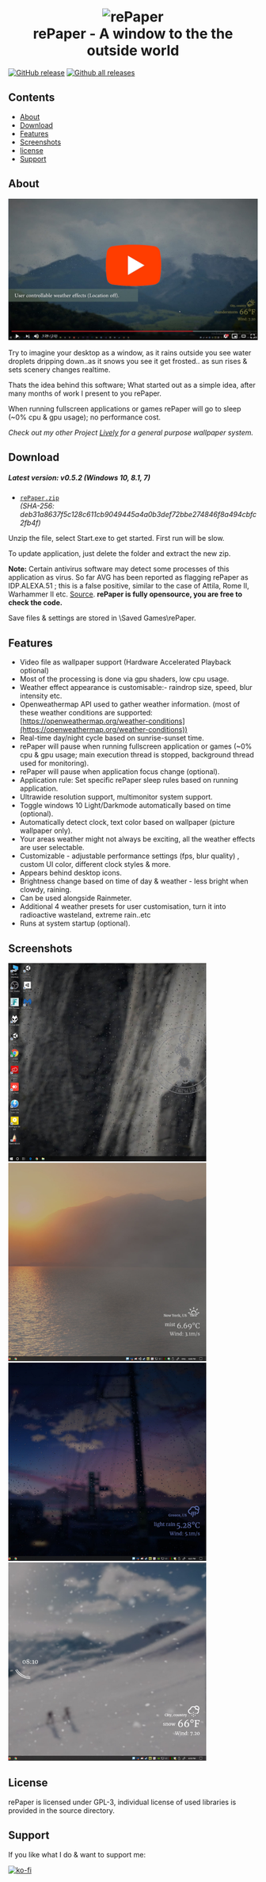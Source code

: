 <h1 align="center">
<img src="docs/favicon.ico" alt="rePaper" width="128"//>
<br/>
rePaper - A window to the the outside world
</h1>

[![GitHub release](https://img.shields.io/github/release/rocksdanister/rePaper/all.svg)](https://github.com/rocksdanister/rePaper/releases)
[![Github all releases](https://img.shields.io/github/downloads/rocksdanister/rePaper/total.svg)](https://github.com/rocksdanister/rePaper/releases)

## Contents

- [About](#about)
- [Download](#download)
- [Features](#features)
- [Screenshots](#screenshots)
- [license](#license)
- [Support](#support)

## About
[![repaper Demo](/resources/thumbnail.jpg)](https://www.youtube.com/watch?v=ojhjBrzmNjo "repaper")

Try to imagine your desktop as a window, as it rains outside you see water droplets dripping down..as it snows you see it get frosted.. as sun rises & sets scenery changes realtime.

Thats the idea behind this software; What started out as a simple idea, after many months of work I present to you rePaper.

When running fullscreen applications or games rePaper will go to sleep (~0% cpu & gpu usage); no performance cost.

_Check out my other Project <a href="https://github.com/rocksdanister/lively/">Lively</a> for a general purpose wallpaper system._
## Download
##### Latest version: v0.5.2 (Windows 10, 8.1, 7)
- [`rePaper.zip`][direct-win64]  
   _(SHA-256: deb31a8637f5c128c611cb9049445a4a0b3def72bbe274846f8a494cbfc2fb4f)_

[direct-win64]: https://github.com/rocksdanister/rePaper/releases/download/v0.5.2/rePaper.zip

Unzip the file, select Start.exe to get started. First run will be slow.

To update application, just delete the folder and extract the new zip.

**Note:** Certain antivirus software may detect some processes of this application as virus. So far AVG has been reported as flagging  rePaper as IDP.ALEXA.51 ; this is a false positive, similar to the case of Attila, Rome II, Warhammer II etc. <a href="https://sensorstechforum.com/what-is-idp-alexa-51-and-should-you-remove-it/">Source</a>. 
**rePaper is fully opensource, you are free to check the code.**

Save files & settings are stored in <username>\Saved Games\rePaper.

## Features
* Video file as wallpaper support (Hardware Accelerated Playback optional)
* Most of the processing is done via gpu shaders, low cpu usage.
* Weather effect appearance is customisable:- raindrop size, speed, blur intensity etc.
* Openweathermap API used to gather weather information. 
  (most of these weather conditions are supported: [https://openweathermap.org/weather-conditions](https://openweathermap.org/weather-conditions))
* Real-time day/night cycle based on sunrise-sunset time.  
* rePaper will pause when running fullscreen application or games (~0% cpu & gpu usage; main execution thread is stopped, background thread used for monitoring).
* rePaper will pause when application focus change (optional).
* Application rule: Set specific rePaper sleep rules based on running application.
* Ultrawide resolution support, multimonitor system support.
* Toggle windows 10 Light/Darkmode automatically based on time (optional).
* Automatically detect clock, text color based on wallpaper (picture wallpaper only).
* Your areas weather might not always be exciting, all the weather effects are user selectable.
* Customizable -  adjustable performance settings (fps, blur quality) , custom UI color, different clock styles & more.
* Appears behind desktop icons.
* Brightness change based on time of day & weather - less bright when clowdy, raining.
* Can be used alongside Rainmeter.
* Additional 4 weather presets for user customisation, turn it into radioactive wasteland, extreme rain..etc
* Runs at system startup (optional).

## Screenshots
<p float="left">
  <img src="./docs/images/preview/1_2x.jpg" width="400" />
  <img src="./docs/images/preview/2_2x.jpg" width="400" /> 
  <img src="./docs/images/preview/6_2x.jpg" width="400" />
  <img src="./docs/images/preview/5_2x.jpg" width="400" />
</p>

## License
rePaper is licensed under GPL-3, individual license of used libraries is provided in the source directory.

## Support
If you like what I do & want to support me:

[![ko-fi](https://www.ko-fi.com/img/githubbutton_sm.svg)](https://ko-fi.com/P5P1U8NQ)
